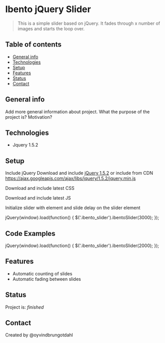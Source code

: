 # Ibento jQuery Slider
> This is a simple slider based on jQuery. It fades through x number of images and starts the loop over. 

## Table of contents
* [General info](#general-info)
* [Technologies](#technologies)
* [Setup](#setup)
* [Features](#features)
* [Status](#status)
* [Contact](#contact)

## General info
Add more general information about project. What the purpose of the project is? Motivation?

## Technologies
* Jquery 1.5.2

## Setup

Include jQuery
Download and include [jQuery 1.5.2](http://code.jquery.com/jquery-1.5.2.min.js) or include from CDN 
https://ajax.googleapis.com/ajax/libs/jquery/1.5.2/jquery.min.js

Download and include latest CSS
<link rel="stylesheet" href="css/ibento-slider.css" type="text/css" />


Download and include latest JS
<script type="text/javascript" src="js/ibento-slider.min.js"></script>


Initialize slider with element and slide delay on the slider element

jQuery(window).load(function() {
    $('.ibento_slider').ibentoSlider(3000);
});

## Code Examples

jQuery(window).load(function() {
    $('.ibento_slider').ibentoSlider(2000);
});

## Features
* Automatic counting of slides
* Automatic fading between slides



## Status
Project is: _finished_


## Contact
Created by @oyvindbrungotdahl
